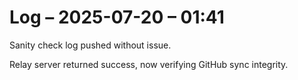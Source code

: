 # Log – 2025-07-20 – 01:41

Sanity check log pushed without issue.

Relay server returned success, now verifying GitHub sync integrity.